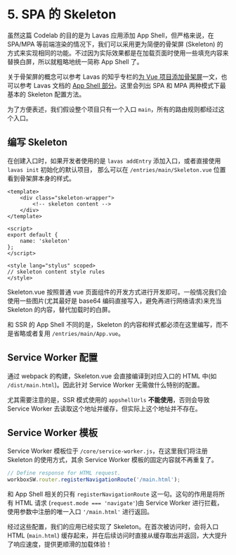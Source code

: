 # 5. SPA 的 Skeleton

虽然这篇 Codelab 的目的是为 Lavas 应用添加 App Shell，但严格来说，在 SPA/MPA 等前端渲染的情况下，我们可以采用更为简便的骨架屏 (Skeleton) 的方式来实现相同的功能。不过因为实际效果都是在加载页面时使用一些填充内容来替换白屏，所以就粗略地统一简称 App Shell 了。

关于骨架屏的概念可以参考 Lavas 的知乎专栏的[为 Vue 项目添加骨架屏](https://zhuanlan.zhihu.com/p/28465598)一文，也可以参考 Lavas 文档的 [App Shell 部分](/guide/v2/advanced/appshell)。这里会列出 SPA 和 MPA 两种模式下最基本的 Skeleton 配置方法。

为了方便表述，我们假设整个项目只有一个入口 `main`，所有的路由规则都经过这个入口。

## 编写 Skeleton

在创建入口时，如果开发者使用的是 `lavas addEntry` 添加入口，或者直接使用 `lavas init` 初始化的默认项目， 那么可以在 `/entries/main/Skeleton.vue` 位置看到骨架屏本身的样式。

```
<template>
    <div class="skeleton-wrapper">
        <!-- skeleton content -->
    </div>
</template>

<script>
export default {
    name: 'skeleton'
};
</script>

<style lang="stylus" scoped>
// skeleton content style rules
</style>

```

Skeleton.vue 按照普通 vue 页面组件的开发方式进行开发即可。一般情况我们会使用一些图片(尤其最好是 base64 编码直接写入，避免再进行网络请求)来充当 Skeleton 的内容，替代加载时的白屏。

和 SSR 的 App Shell 不同的是，Skeleton 的内容和样式都必须在这里编写，而不是省略或者复用 `/entries/main/App.vue`。

## Service Worker 配置

通过 webpack 的构建，Skeleton.vue 会直接编译到对应入口的 HTML 中(如 `/dist/main.html`)。因此针对 Service Worker 无需做什么特别的配置。

尤其需要注意的是，SSR 模式使用的 `appshellUrls` __不能使用__，否则会导致 Service Worker 去读取这个地址并缓存，但实际上这个地址并不存在。

## Service Worker 模板

Service Worker 模板位于 `/core/service-worker.js`，在这里我们将注册 Skeleton 的使用方式，其余 Service Worker 模板的固定内容就不再重复了。

```javascript
// Define response for HTML request.
workboxSW.router.registerNavigationRoute('/main.html');
```

和 App Shell 相关的只有 `registerNavigationRoute` 这一句。这句的作用是将所有 HTML 请求 (`request.mode === 'navigate'`)由 Service Worker 进行拦截，使用参数中注册的唯一入口 `'/main.html'` 进行返回。

经过这些配置，我们的应用已经实现了 Skeleton。在首次被访问时，会将入口 HTML (`main.html`) 缓存起来，并在后续访问时直接从缓存取出并返回，大大提升了响应速度，提供更顺滑的加载体验！
